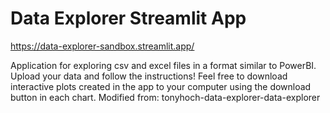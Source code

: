 # Data Explorer Streamlit App

https://data-explorer-sandbox.streamlit.app/

Application for exploring csv and excel files in a format similar to PowerBI. 
Upload your data and follow the instructions! 
Feel free to download interactive plots created in the app to your computer using the download button in each chart.
Modified from: tonyhoch-data-explorer-data-explorer
